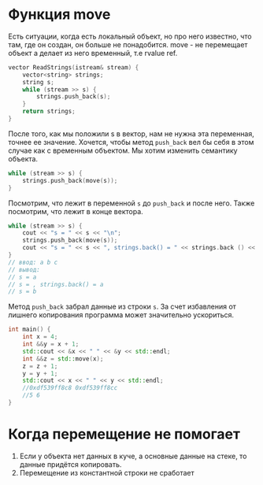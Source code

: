 # Функция move
Есть ситуации, когда есть локальный объект, но про него известно, что там, где он создан, он больше не понадобится. move - не перемещает объект а делает из него временный, т.е rvalue ref.

```cpp
vector ReadStrings(istream& stream) { 
	vector<string> strings; 
	string s; 
	while (stream >> s) { 
		strings.push_back(s);
	} 
	return strings; 
}
```

После того, как мы положили s в вектор, нам не нужна эта переменная, точнее ее значение. Хочется, чтобы метод `push_back` вел бы себя в этом случае как с временным объектом. Мы хотим изменить семантику объекта.

```cpp
while (stream >> s) { 
	strings.push_back(move(s)); 
}
```

Посмотрим, что лежит в переменной `s` до `push_back` и после него. Также посмотрим, что лежит в конце вектора.

```cpp
while (stream >> s) { 
	cout << "s = " << s << "\n"; 
	strings.push_back(move(s)); 
	cout << "s = " << s << ", strings.back() = " << strings.back () << "\n"; 
} 
// ввод: a b c 
// вывод: 
// s = a 
// s = , strings.back() = a 
// s = b
```
Метод `push_back` забрал данные из строки `s`. За счет избавления от лишнего копирования программа может значительно ускориться.

```cpp
int main() {
	int x = 4;
	int &&y = x + 1;
	std::cout << &x << " " << &y << std::endl;
	int &&z = std::move(x);
	z = z + 1;
	y = y + 1;
	std::cout << x << " " << y << std::endl;
	//0xdf539ff8c8 0xdf539ff8cc
	//5 6
}
```

# Когда перемещение не помогает
1. Если у объекта нет данных в куче, а основные данные на стеке, то данные придётся копировать.
2. Перемещение из константной строки не сработает